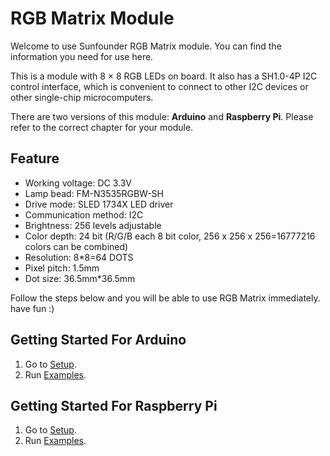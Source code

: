 # RGB Matrix Module

Welcome to use Sunfounder RGB Matrix module. You can find the information you need for use here.

This is a module with 8 × 8 RGB LEDs on board. It also has a SH1.0-4P I2C control interface, which is convenient to connect to other I2C devices or other single-chip microcomputers.

There are two versions of this module: **Arduino** and **Raspberry Pi**. Please refer to the correct chapter for your module.

## Feature
* Working voltage: DC 3.3V  
* Lamp bead: FM-N3535RGBW-SH  
* Drive mode: SLED 1734X LED driver  
* Communication method: I2C  
* Brightness: 256 levels adjustable  
* Color depth: 24 bit (R/G/B each 8 bit color, 256 x 256 x 256=16777216 colors can be combined)  
* Resolution: 8*8=64 DOTS  
* Pixel pitch: 1.5mm  
* Dot size: 36.5mm*36.5mm  
  
Follow the steps below and you will be able to use RGB Matrix immediately. have fun :)

## Getting Started For Arduino

1.  Go to [Setup](Arduino\doc\setup_arduino).
2.  Run [Examples](Arduino\doc\examples_arduino).

## Getting Started For Raspberry Pi 

1.  Go to [Setup](Raspberrypi\doc\setup_rpi).
2.  Run [Examples](Raspberrypi\doc\examples_rpi).

